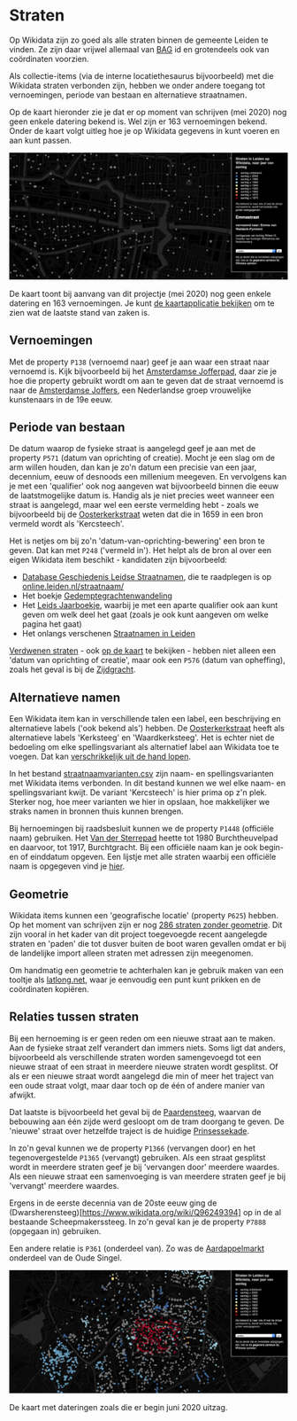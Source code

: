 # Straten

Op Wikidata zijn zo goed als alle straten binnen de gemeente Leiden te vinden. Ze zijn daar vrijwel allemaal van [BAG](https://nl.wikipedia.org/wiki/Basisregistratie_Adressen_en_Gebouwen) id en grotendeels ook van coördinaten voorzien.

Als collectie-items (via de interne locatiethesaurus bijvoorbeeld) met die Wikidata straten verbonden zijn, hebben we onder andere toegang tot vernoemingen, periode van bestaan en alternatieve straatnamen.

Op de kaart hieronder zie je dat er op moment van schrijven (mei 2020) nog geen enkele datering bekend is. Wel zijn er 163 vernoemingen bekend. Onder de kaart volgt uitleg hoe je op Wikidata gegevens in kunt voeren en aan kunt passen.

![kaart](imgs/stratenleiden.png)

De kaart toont bij aanvang van dit projectje (mei 2020) nog geen enkele datering en 163 vernoemingen. Je kunt [de kaartapplicatie bekijken](https://www.hicsuntleones.nl/straten/?gemeente=Q43631) om te zien wat de laatste stand van zaken is.

## Vernoemingen

Met de property `P138` (vernoemd naar) geef je aan waar een straat naar vernoemd is. Kijk bijvoorbeeld bij het [Amsterdamse Jofferpad](https://www.wikidata.org/wiki/Q18935260), daar zie je hoe die property gebruikt wordt om aan te geven dat de straat vernoemd is naar de [Amsterdamse Joffers](https://www.wikidata.org/wiki/Q3515741), een Nederlandse groep vrouwelijke kunstenaars in de 19e eeuw.

## Periode van bestaan

De datum waarop de fysieke straat is aangelegd geef je aan met de property `P571` (datum van oprichting of creatie). Mocht je een slag om de arm willen houden, dan kan je zo'n datum een precisie van een jaar, decennium, eeuw of desnoods een millenium meegeven. En vervolgens kan je met een 'qualifier' ook nog aangeven wat bijvoorbeeld binnen die eeuw de laatstmogelijke datum is. Handig als je niet precies weet wanneer een straat is aangelegd, maar wel een eerste vermelding hebt - zoals we bijvoorbeeld bij de [Oosterkerkstraat](https://www.wikidata.org/wiki/Q19395577) weten dat die in 1659 in een bron vermeld wordt als 'Kercsteech'.

Het is netjes om bij zo'n 'datum-van-oprichting-bewering' een bron te geven. Dat kan met `P248` ('vermeld in'). Het helpt als de bron al over een eigen Wikidata item beschikt - kandidaten zijn bijvoorbeeld:

- [Database Geschiedenis Leidse Straatnamen](https://www.wikidata.org/wiki/Q95992074), die te raadplegen is op [online.leiden.nl/straatnaam/](https://online.leiden.nl/straatnaam/)
- Het boekje [Gedemptegrachtenwandeling](https://www.wikidata.org/wiki/Q54925463)
- Het [Leids Jaarboekje](https://www.wikidata.org/wiki/Q2486316), waarbij je met een aparte qualifier ook aan kunt geven om welk deel het gaat (zoals je ook kunt aangeven om welke pagina het gaat)
- Het onlangs verschenen [Straatnamen in Leiden](https://www.wikidata.org/wiki/Q96031403)

[Verdwenen straten](https://w.wiki/Soq) - ook [op de kaart](https://w.wiki/TUS) te bekijken - hebben niet alleen een 'datum van oprichting of creatie', maar ook een `P576` (datum van opheffing), zoals het geval is bij de [Zijdgracht](https://www.wikidata.org/wiki/Q32853176). 

## Alternatieve namen

Een Wikidata item kan in verschillende talen een label, een beschrijving en alternatieve labels ('ook bekend als') hebben. De [Oosterkerkstraat](https://www.wikidata.org/wiki/Q19395577) heeft als alternatieve labels 'Kerksteeg' en 'Waardkerksteeg'. Het is echter niet de bedoeling om elke spellingsvariant als alternatief label aan Wikidata toe te voegen. Dat kan [verschrikkelijk uit de hand lopen](https://adamlink.nl/geo/street/sint-antoniesbreestraat/4096).

In het bestand [straatnaamvarianten.csv](straatnaamvarianten.csv) zijn naam- en spellingsvarianten met Wikidata items verbonden. In dit bestand kunnen we wel elke naam- en spellingsvariant kwijt. De variant 'Kercsteech' is hier prima op z'n plek. Sterker nog, hoe meer varianten we hier in opslaan, hoe makkelijker we straks namen in bronnen thuis kunnen brengen.

Bij hernoemingen bij raadsbesluit kunnen we de property `P1448` (officiële naam) gebruiken. Het [Van der Sterrepad](https://www.wikidata.org/wiki/Q54935213) heette tot 1980 Burchtheuvelpad en daarvoor, tot 1917, Burchtgracht. Bij een officiële naam kan je ook begin- en of einddatum opgeven. Een lijstje met alle straten waarbij een officiële naam is opgegeven vind je [hier](https://w.wiki/TUb).

## Geometrie

Wikidata items kunnen een 'geografische locatie' (property `P625`) hebben. Op het moment van schrijven zijn er nog [286 straten zonder geometrie](https://w.wiki/Sos). Dit zijn vooral in het kader van dit project toegevoegde recent aangelegde straten en 'paden' die tot dusver buiten de boot waren gevallen omdat er bij de landelijke import alleen straten met adressen zijn meegenomen.

Om handmatig een geometrie te achterhalen kan je gebruik maken van een tooltje als [latlong.net](https://www.latlong.net/), waar je eenvoudig een punt kunt prikken en de coördinaten kopiëren.

## Relaties tussen straten

Bij een hernoeming is er geen reden om een nieuwe straat aan te maken. Aan de fysieke straat zelf verandert dan immers niets. Soms ligt dat anders, bijvoorbeeld als verschillende straten worden samengevoegd tot een nieuwe straat of een straat in meerdere nieuwe straten wordt gesplitst. Of als er een nieuwe straat wordt aangelegd die min of meer het traject van een oude straat volgt, maar daar toch op de één of andere manier van afwijkt.

Dat laatste is bijvoorbeeld het geval bij de [Paardensteeg](https://www.wikidata.org/wiki/Q96050029), waarvan de bebouwing aan één zijde werd gesloopt om de tram doorgang te geven. De 'nieuwe' straat over hetzelfde traject is de huidige [Prinsessekade](https://www.wikidata.org/wiki/Q19435027).

In zo'n geval kunnen we de property `P1366` (vervangen door) en het tegenovergestelde `P1365` (vervangt) gebruiken. Als een straat gesplitst wordt in meerdere straten geef je bij 'vervangen door' meerdere waardes. Als een nieuwe straat een samenvoeging is van meerdere straten geef je bij 'vervangt' meerdere waardes.

Ergens in de eerste decennia van de 20ste eeuw ging de (Dwarsherensteeg)[https://www.wikidata.org/wiki/Q96249394] op in de al bestaande Scheepmakerssteeg. In zo'n geval kan je de property `P7888` (opgegaan in) gebruiken.

Een andere relatie is `P361` (onderdeel van). Zo was de [Aardappelmarkt](https://www.wikidata.org/wiki/Q96141664) onderdeel van de Oude Singel.


![kaart](imgs/stratenleiden-juno.jpg)

De kaart met dateringen zoals die er begin juni 2020 uitzag.



















